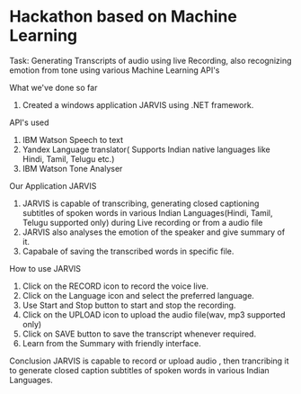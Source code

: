 # Hackathon based on Machine Learning
Task: Generating Transcripts of audio using live Recording, also recognizing emotion from tone using various Machine Learning API's

What we've done so far
1. Created a windows application JARVIS using .NET framework.

API's used
1. IBM Watson Speech to text
2. Yandex Language translator( Supports Indian native languages like Hindi, Tamil, Telugu etc.)
3. IBM Watson Tone Analyser

Our Application JARVIS 
1. JARVIS is capable of transcribing, generating closed captioning subtitles of spoken words in various Indian Languages(Hindi, Tamil, Telugu supported only) during Live recording or from a audio file
2. JARVIS also analyses the emotion of the speaker and give summary of it.
3. Capabale of saving the transcribed words in specific file.


How to use JARVIS
1. Click on the RECORD icon to record the voice live.
2. Click on the Language icon and select the preferred language.
3. Use Start and Stop button to start and stop the recording.
4. Click on the UPLOAD icon to upload the audio file(wav, mp3 supported only)
5. Click on SAVE button to save the transcript whenever required.
6. Learn from the Summary with friendly interface.

Conclusion
JARVIS is capable to record or upload audio , then trancribing it to generate closed caption subtitles of spoken words in various Indian Languages.
